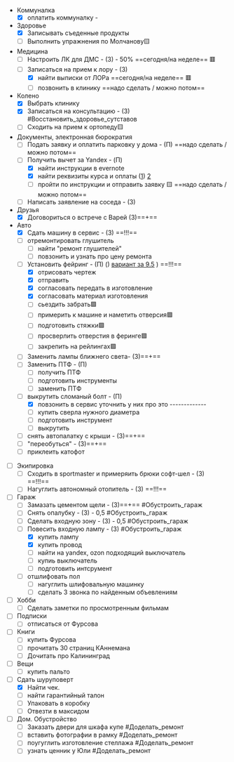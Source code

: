 

-  Коммуналка 
	- [x] оплатить коммуналку - [ ]()
- Здоровье
	- [x] Записывать съеденные продукты
	- [ ] Выполнить упражнения по Молчанову🟨
-  Медицина 
	- [ ] Настроить ЛК для ДМС - (З) - 50%  ==сегодня/на неделе==  🟥
	- [ ] Записаться на прием к лору - (З) 
		- [x] найти выписки от ЛОРа ==сегодня/на неделе== 🟥
		- [ ] позвонить в клинику ==надо сделать / можно потом==
-  Колено
	- [x] Выбрать клинику
	- [x] Записаться на консультацию - (З) #Восстановить_здоровье_сутставов
	- [ ] Сходить на прием к ортопеду🟨
- Документы, электронная бюрократия
	- [ ] Подать заявку и оплатить парковку у дома - (П) ==надо сделать / можно потом==
	- [ ] Получить вычет за Yandex - (П) 
		- [x] найти инструкции в evernote
		- [x] найти реквизиты курса и оплаты ([1](https://yandex.ru/legal/practicum_offer/))  [2](https://mail.google.com/mail/u/1/#search/%D1%87%D0%B5%D0%BA/WhctKKXHHczxdZWMSXQqSTjdnbMZzgCTZzxvKrkDDSnqnShZzLwCSLLbnDwFWcXGhGlmrFQ?projector=1&messagePartId=0.1) 
		- [ ] пройти по инструкции и отправить заявку 🟨 ==надо сделать / можно потом==
	- [ ] Написать заявление на соседа - (З)
- Друзья 
	- [x] Договориться о встрече с Варей (З)==+==
- Авто
	- [x] Сдать машину в сервис - (З) ==!!!==
	- [ ] отремонтировать глушитель
		- [ ] найти "ремонт глушителей" 
		- [ ] повзонить  и узнать про цену ремонта
	- [ ] Установить фейринг - (П) () [вариант за 9.5](https://www.rackworld.ru/catalog/aksessuary/feyring/feyring_yakima_windshields_40_100_sm/) ) ==!!!==
		- [x] отрисовать чертеж
		- [x] отправить 
		- [x] согласовать передать в изготовление 
		- [x] согласовать материал изготовления
		- [ ] сьездить забрать🟪 
		- [ ] примерить к машине и наметить отверсия🟪 
		- [ ] подготовить стяжки🟪 
		- [ ] просверлить отверстия в феринге🟪 
		- [ ] закрепить на рейлингах🟪 
	- [ ] Заменить лампы ближнего света- (З)==+==
	- [ ] Заменить ПТФ - (П)
		- [ ] получить ПТФ
		- [ ] подготовить инструменты
		- [ ] заменить ПТФ
	- [ ] выкрутить сломаный болт - (П)
		- [x] повзонить в сервис уточнить у них про это -------------
		- [ ] купить сверла нужного диаметра
		- [ ] подготовить инструмент
		- [ ] выкрутить
	- [ ] снять автопалатку с крыши - (З)==+==
	- [ ] "переобуться" - (З)==+==
	- [ ] приклеить катофот
- [ ] Экипировка 
	- [ ] Сходить в sportmaster и примеряить брюки софт-шел - (З) ==!!!==
	- [ ] Нагуглить автономный отопитель - (З) ==!!!== 
- [ ] Гараж
	- [ ] Замазать цементом щели - (З)==+== #Обустроить_гараж 
	- [ ] Снять опалубку - (З) - 0,5 #Обустроить_гараж 
	- [ ] Сделать входную зону - (З) - 0,5 #Обустроить_гараж 
	- [ ] Повесить входную лампу - (З)  #Обустроить_гараж 
		- [x] купить лампу
		- [x] купить провод
		- [ ] найти на yandex, ozon подходящий выключатель
		- [ ] купиь выключатель
		- [ ] подготовить интсрумент
	- [ ] отшлифовать пол
		- [ ] нагуглить шлифовальную машинку
		- [ ] сделать 3 звонка по найденным объевлениям
- [ ] Хобби
	- [ ] Сделать заметки по просмотренным фильмам
- [ ] Подписки
	- [ ] отписаться от Фурсова
- [ ] Книги 
	- [ ] купить Фурсова
	- [ ] прочитать 30 страниц КАннемана
	- [ ] Дочитать про Калининград 
- [ ] Вещи
	- [ ] купить пальто
- [ ] Cдать шуруповерт
	- [x] Найти чек. 
	- [ ] найти гарантийный талон
	- [ ] Упаковать в коробку
	- [ ] Отвезти в максидом
- [ ] Дом. Обустройство
	- [ ] Заказать двери для шкафа купе #Доделать_ремонт
	- [ ] вставить фотографии в рамку #Доделать_ремонт
	- [ ] поугуглить изготовление стеллажа #Доделать_ремонт
	- [ ] узнать ценник у Юли #Доделать_ремонт